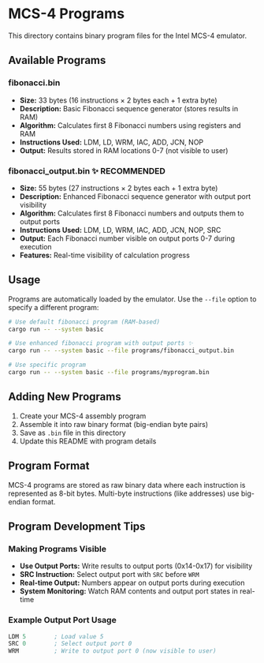 # MCS-4 Programs

This directory contains binary program files for the Intel MCS-4 emulator.

## Available Programs

### fibonacci.bin
- **Size:** 33 bytes (16 instructions × 2 bytes each + 1 extra byte)
- **Description:** Basic Fibonacci sequence generator (stores results in RAM)
- **Algorithm:** Calculates first 8 Fibonacci numbers using registers and RAM
- **Instructions Used:** LDM, LD, WRM, IAC, ADD, JCN, NOP
- **Output:** Results stored in RAM locations 0-7 (not visible to user)

### fibonacci_output.bin ✨ **RECOMMENDED**
- **Size:** 55 bytes (27 instructions × 2 bytes each + 1 extra byte)
- **Description:** Enhanced Fibonacci sequence generator with output port visibility
- **Algorithm:** Calculates first 8 Fibonacci numbers and outputs them to output ports
- **Instructions Used:** LDM, LD, WRM, IAC, ADD, JCN, NOP, SRC
- **Output:** Each Fibonacci number visible on output ports 0-7 during execution
- **Features:** Real-time visibility of calculation progress

## Usage

Programs are automatically loaded by the emulator. Use the `--file` option to specify a different program:

```bash
# Use default fibonacci program (RAM-based)
cargo run -- --system basic

# Use enhanced fibonacci program with output ports ✨
cargo run -- --system basic --file programs/fibonacci_output.bin

# Use specific program
cargo run -- --system basic --file programs/myprogram.bin
```

## Adding New Programs

1. Create your MCS-4 assembly program
2. Assemble it into raw binary format (big-endian byte pairs)
3. Save as `.bin` file in this directory
4. Update this README with program details

## Program Format

MCS-4 programs are stored as raw binary data where each instruction is represented as 8-bit bytes. Multi-byte instructions (like addresses) use big-endian format.

## Program Development Tips

### Making Programs Visible
- **Use Output Ports:** Write results to output ports (0x14-0x17) for visibility
- **SRC Instruction:** Select output port with `SRC` before `WRM`
- **Real-time Output:** Numbers appear on output ports during execution
- **System Monitoring:** Watch RAM contents and output port states in real-time

### Example Output Port Usage
```asm
LDM 5        ; Load value 5
SRC 0        ; Select output port 0
WRM          ; Write to output port 0 (now visible to user)
```